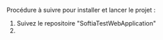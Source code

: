 Procédure à suivre pour installer et lancer le projet :


1. Suivez le repositoire "SoftiaTestWebApplication"
2. 
